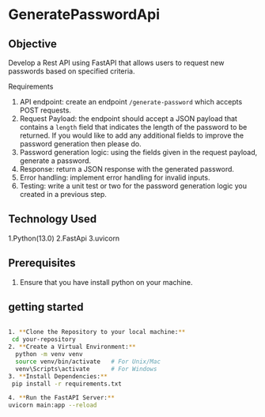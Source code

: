 # GeneratePasswordApi
## Objective 
Develop a Rest API using FastAPI that allows users to request new passwords based on specified criteria.

Requirements
1. API endpoint: create an endpoint `/generate-password` which accepts POST requests.
2. Request Payload: the endpoint should accept a JSON payload that contains a `length` field
that indicates the length of the password to be returned. If you would like to add any
additional fields to improve the password generation then please do.
3. Password generation logic: using the fields given in the request payload, generate a
password.
4. Response: return a JSON response with the generated password.
5. Error handling: implement error handling for invalid inputs.
6. Testing: write a unit test or two for the password generation logic you created in a previous
step.


## Technology Used
1.Python(13.0)
2.FastApi
3.uvicorn

## Prerequisites 
1. Ensure that you have install python on your machine.

## getting started
   ```bash To setup and run the GeneratePasswordApi project, follow these steps:
   
1. **Clone the Repository to your local machine:**
    cd your-repository
2. **Create a Virtual Environment:**
     python -m venv venv
     source venv/bin/activate   # For Unix/Mac
     venv\Scripts\activate      # For Windows
3. **Install Dependencies:**
    pip install -r requirements.txt

4. **Run the FastAPI Server:**
   uvicorn main:app --reload



